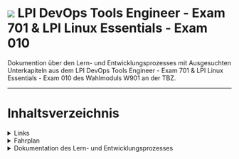 # ![](https://www.lpice.eu/fileadmin/_processed_/csm_LPIC-DevOpsToolsEngineer_43de3c4735.jpg) LPI DevOps Tools Engineer - Exam 701 & LPI Linux Essentials - Exam 010

Dokumention über den Lern- und Entwicklungsprozesses mit Ausgesuchten Unterkapiteln aus dem LPI DevOps Tools Engineer - Exam 701 & LPI Linux Essentials - Exam 010 des Wahlmoduls W901 an der TBZ.

***

# Inhaltsverzeichnis

<details>
<summary>Links</summary>
<br>

* [Exam 701: DevOps Tools Engineer](https://www.lpi.org/our-certifications/exam-701-objectives)
* [Linux Essentials Exam 010](https://www.lpi.org/our-certifications/exam-010-objectives)
* [GitHub - Exam 701: DevOps Tools Engineer](https://github.com/w901-fr19-mi/E701)
* [GitHub - E010 - Linux Essentials Exam 010](https://github.com/w901-fr19-mi/E010)
* [BSCW - W901 - Grundlagen Linux, UNIX Betriebsystem](https://bscw.tbz.ch/bscw/bscw.cgi/26211645)
* [Google Cloud Platform](https://console.cloud.google.com/)  
* [GitHub - Forked E701 Documentation](https://github.com/w901-fr19-mi/myE701)

<br>
</details>


<details>
<summary>Fahrplan</summary>
<br>

| Datum | behandelte Unterrichtsinhalte: | Gewichtung |
| -------- | ------ | -------- |
| 15.05.19 | 701.1 Modern Software Development | 6 |
| 22.05.19 | 701.2 Standard Components and Platforms for Software | 2 |
| 29.05.19 | Kubernetes Cluster installieren & konfigurieren | 14 | 
| 05.06.19 | 701.3 Source Code Management | 5 |
| 12.06.19 | 702.1 Container Usage | 7 |
| 19.06.19 | 702.2 Container Deployment and Orchestration | 5 |
| 26.06.19 | LB1 Theoretische Prüfung und Abschluss LB2 | - |
| 03.07.19 | Sommersporttage | - |
|          | Total Punkte | 39

<br>
</details>


<details>
<summary>Dokumentation des Lern- und Entwicklungsprozesses</summary>
<br>

<details>
<summary>Kubernetes Cluster installieren & konfigurieren</summary>
<br>

# Kubernetes Cluster

**Weight**: 14 

**Beschreibung**, Einrichten der Kubernetes Umgebung mit einem Master und zwei Worker Servern auf einem ESXi Host

**Tagesziele**, Laufende Kubernetes Umgebung mit einem Master und zwei Worker Servern.

**Vorgehen**, Informationen über Kubernetes und Kubernetes Cluster unter Linux bzw. Ubuntu suchen. Verschiedene Anleitungen studieren und schlussendlich das Kubernetes Cluster aufbauen.

**Beispiele und Arbeitsergebnisse**

## Step 1 - Kubeadm installation
Betroffene VMs<br>

    s801-k8sm-01 <- Master
    s802-kwrk-01 <- Worker 1
    s803-kwrk-02 <- Worker 2

### VM Setup
Zuerst müssen drei VMs erstellt und mit Ubuntu Server 18.04.02 LTS konfiguriert bzw. installiert werden.<br>
Nachdem die VMs erstellt, geupdatet und mit den richtigen Hostnames & IP-Adressen konfiguriert wurde, muss noch das Hostsfile angepasst werden.<br>

    sudo nano /etc/hosts

Folgende konfiguration muss bei allen drei Servern ins Hostfile geschrieben werden.

    10.10.5.100 s801-k8sm-01
    10.10.5.110 s802-kwrk-01
    10.10.5.111 s803-kwrk-02

Schlussendlich muss bzw. kann man die Konfiguration auf allen drei Server mit folgenden Befehlen überprüfen.

    ping -c 3 s801-k8sm-01
    ping -c 3 s802-kwrk-01
    ping -c 3 s803-kwrk-02

Alle drei VMs sollten nun die Hostnamen zur IP-Adresse auflösen können. 

### Docker installation

Mit folgendem Befehl Docker auf den drei VMs installieren. Diese Docker Version ist die bereits compilierte vom Ubuntu Repository<br>

    sudo apt install docker.io -y

Danach muss man noch den Docker Service aktivieren und einstellen, dass er bei jedem Systemstart mit startet.<br>

    sudo systemctl start docker
    sudo systemctl enable docker

### SWAP deaktivieren

SWAP Partition finden und temporär deaktivieren.<br>

    sudo swapon -s
    sudo swapoff -a

SWAP permanent deaktivieren.<br>

    sudo nano /etc/fstab

Sobald die Konfigurationdatei offen ist, die zuvor gefundenen SWAP Partition mit einem # auskommentieren, die Konfigurationdatei wieder abspeichern und die VM neustarten.

    sudo init 6

### Kubeadm packete installieren

Dependencies installieren<br>

    sudo apt install -y apt-transport-https

Kubernetes Key hinzufügen<br>

    curl -s https://packages.cloud.google.com/apt/doc/apt-key.gpg | sudo apt-key add -

Kubernetes Repository hinzufügen.<br>

    cd /etc/apt/
    sudo nano sources.list.d/kubernetes.list

Kuberentes Repository in die zuvor erstellte Liste einfügen.<br>

    deb http://apt.kubernetes.io/ kubernetes-xenial main

Repositories Updaten und "kubeadm", "kubelet" und "kubectl" installieren.<br>

    sudo apt update
    sudo apt install -y kubeadm kubelet kubectl

## Step 2 - Kubernetes Cluster initialisieren
Betroffene VMs:<br>

    s801-k8sm-01 <- Master
### Cluster initialisieren

    sudo kubeadm init --pod-network-cidr=10.13.37.0/24 --apiserver-advertise-address=10.10.5.100 --kubernetes-version "1.14.2"

Den kubeadm join Command kopieren, dieser wird später benötigt um die Worker ins Cluster ein zu binden.<br>

#### Note

| Parameter          | Description      |
| -------------- | -------------- |
| --apiserver-advertise-address     | Determines which IP address Kubernetes should advertise its API server on. |
| --pod-network-cidr        | Specify the range of IP addresses for the pod network. We're using the 'flannel' virtual network. If you want to use another pod network such as weave-net or calico, change the range IP address.         |

### Create .kube Configuration

    mkdir -p $HOME/.kube
    sudo cp -i /etc/kubernetes/admin.conf $HOME/.kube/config
    sudo chown $(id -u):$(id -g) $HOME/.kube/config

### Deploy flannel network

    kubectl apply -f https://raw.githubusercontent.com/coreos/flannel/master/Documentation/kube-flannel.yml

### Check kubernetes node & pads

    kubectl get nodes
    kubectl get pods --all-namespaces

## Step 3 - Adding Worker Nodes to the Kubernetes Cluster
Betroffene VMs<br>

    s802-kwrk-01 <- Worker 1
    s803-kwrk-02 <- Worker 2

### Join Worker 1 & 2

    kubeadm join 10.10.5.100:6443 --token p63z79.ihri5v5hdskjbhdj --discovery-token-ca-cert-hash sha256:11d78c9595bdbe95995517d96ce17b93adc1681e2086483a760a9d99f16f2edd

### Test
Betroffene VMs<br>

    s801-k8sm-01 <- Master

#### Testen ob die Worker erfolgreich gejoint wurden

    kubectl get nodes

# Kubernetes Dashboard UI
**Installieren des Kubernetes Dashboard UIs um die Container via Web-Interface zu verwalten.**
Betroffene VMs<br>

    s801-k8sm-01 <- Master

## Dashboard UI installation

    kubectl apply -f https://raw.githubusercontent.com/kubernetes/dashboard/master/aio/deploay/recommended/kubernetes-dashboard.yaml

## Activate Dashboard UI

    kubectl proxy

## Access Dashboard UI

    http://localhost:8001/api/v1/namespaces/kube-system/services/https:kubernetes-dashboard:/proxy/

### Note

The UI can only be accessed from the machine where the command is executed. See kubectl proxy --help for more options.

**Fazit und Aussicht**, Die erstellung des Kubernetes Clusters gab mir ein besseres Verständnis darüber wie die Infrastruktur hinter einem Cluster funktioniert, wie die einzelnen Server bzw. Master und Worker kommunizieren und wie das ganze aufgesetzt/erstellt werden kann.

</details>

<details>
<summary>LPI DevOps Tools Engineer - Exam 701</summary>
<br>

<details>
<summary>Kapitel: 701.1 Modern Software Development</summary>
<br>

# Kapitel: 701.1 Modern Software Development (Status: Abgeschlossen)

**Weight**: 6 + 4 Bonsupunkte für die Erstellung eines Microservices inkl Unit-Tests.

**Beschreibung**, Gegenüberstellung wie ein Microservice ... handhabt:
* Data persistence
* Sessions
* Status information
* Transactions
* Concurrency
* Security
* Performance
* Availablility
* Scaling
* Load balancing
* Messaging
* Monitoring
* APIs

**Tagesziele**, Aufstellung der oben genannten Stichworte. 

**Vorgehen**, Informationen über die oben gennanten Stichworte sammeln, den bezug zu Microservices herausfinden und schlussendlich in einer Aufstellung beschreiben.

**Beispiele und Arbeitsergebnisse**

## Data persistence
### Database Per Service
In diesem Muster verwaltet jeder Mikrodienst seine eigenen Daten. Dies impliziert, dass kein anderer Mikrodienst direkt auf diese Daten zugreifen kann. Die Kommunikation oder der Datenaustausch kann nur über eine Reihe gut definierter APIs erfolgen.

### Shared Database
Eine gemeinsam genutzte Datenbank kann eine sinnvolle Option sein, wenn die Herausforderungen im Zusammenhang mit Database Per Service für Ihr Team zu schwierig werden.
Dieser Ansatz versucht, die gleichen Probleme zu lösen. Dies geschieht jedoch durch einen wesentlich nachgiebigeren Ansatz, indem eine gemeinsam genutzte Datenbank verwendet wird, auf die mehrere Mikrodienste zugreifen.
Meistens ist dies ein sichereres Muster für Entwickler, da sie in der Lage sind,auf bestehende Weise zu arbeiten. Bekannte ACID-Transaktionen werden verwendet,um die Konsistenz zu gewährleisten.
Durch diesen Ansatz werden jedoch die meisten Vorteile von Microservices zunichte gemacht. Teamübergreifende Entwickler müssen die Schemaänderungen an Tabellen koordinieren. Es kann auch zu Laufzeitkonflikten kommen, wenn mehrere Dienste versuchen, auf dieselben Datenbankressourcen zuzugreifen.
Insgesamt kann dieser Ansatz langfristig mehr schaden als nützen.

### Saga Pattern
Das Saga-Muster ist die Lösung für die Implementierung von Geschäftstransaktionen, die sich über mehrere Microservices erstrecken.
Eine  Saga  ist im Grunde eine Folge lokaler Transaktionen. Für jede innerhalb einer Saga durchgeführte Transaktion veröffentlicht der Dienst, der die Transaktion durchführt, ein Ereignis. Die nachfolgende Transaktion wird basierend auf der Ausgabe der vorherigen Transaktion ausgelöst. Und wenn eine der Transaktionen in dieser Kette fehlschlägt, führt die Saga eine Reihe von Ausgleichstransaktionen aus, um die Auswirkungen aller vorherigen Transaktionen rückgängig zu machen.

### API Composition
Dieses Muster ist eine direkte Lösung für das Problem der Implementierung komplexer Abfragen in einer Microservices-Architektur.
In diesem Muster ruft ein API Composer andere Microservices in der erforderlichen Reihenfolge auf. Nach dem Abrufen der Ergebnisse werden die Daten im Arbeitsspeicher verknüpft, bevor sie dem Verbraucher zur Verfügung gestellt werden.
Wie offensichtlich ist der Nachteil dieses Musters die Verwendung ineffizienter speicherinterner Verknüpfungen für potenziell große Datasets.

### CQRS - Command Query Responsibility Segragation
CQRS (Command Query Responsibility Segregation) ist ein Versuch, die Probleme mit dem API Composition Pattern zu umgehen.
Eine Anwendung überwacht Domänenereignisse von anderen Microservices und aktualisiert die Ansicht oder die Abfragedatenbank. Sie können komplexe Aggregationsabfragen aus dieser Datenbank bedienen. Sie können die Leistung optimieren und die Abfrage-Microservices entsprechend skalieren.
Der Nachteil dabei ist eine zunehmende Komplexität. Plötzlich sollte Ihr Microservice Ereignisse verarbeiten. Dies kann zu Latenzproblemen führen, bei denen die Ansichtsdatenbank möglicherweise konsistent ist und nicht immer konsistent. Es kann auch die Codeduplizierung erhöhen.

### Event Sourcing
Die Ereignisbeschaffung versucht hauptsächlich, das Problem der atomaren Aktualisierung der Datenbank und der Veröffentlichung eines Ereignisses zu lösen.
Bei der Ereignisbeschaffung speichern Sie den Status der Entität oder des Aggregats als Folge von Statusänderungsereignissen. Ein neues Ereignis wird jedes Mal erstellt, wenn ein Update oder eine Einfügung vorliegt. Der Ereignisspeicher wird zum Speichern der Ereignisse verwendet.


## Sessions
### Sticky sessions
Dadurch wird sichergestellt, dass alle Anforderungen eines bestimmten Benutzers an denselben Server gesendet werden, der die erste Anforderung für diesen Benutzer bearbeitet hat. Auf diese Weise wird sichergestellt, dass die Sitzungsdaten für einen bestimmten Benutzer immer korrekt sind. Diese Lösung hängt jedoch vom Load Balancer ab und kann nur das horizontal erweiterte Cluster-Szenario erfüllen. Wenn der Load Balancer jedoch aus irgendeinem Grund plötzlich gezwungen wird, Benutzer auf einen anderen Server zu verschieben, gehen alle Sitzungsdaten des Benutzers verloren.

### Session replication
Bedeutet, dass jede Instanz alle Sitzungsdaten speichert und über das Netzwerk synchronisiert. Das Synchronisieren von Sitzungsdaten verursacht einen Mehraufwand für die Netzwerkbandbreite. Solange sich die Sitzungsdaten ändern, müssen die Daten mit allen anderen Computern synchronisiert werden. Je mehr Instanzen, desto mehr Netzwerkbandbreite bringt die Synchronisation.

### Centralized session storage
Bedeutet, dass beim Zugriff eines Benutzers auf einen Mikrodienst Benutzerdaten aus dem gemeinsamen Sitzungsspeicher abgerufen werden können, um sicherzustellen, dass alle Mikrodienste dieselben Sitzungsdaten lesen können. In einigen Szenarien ist dieses Schema sehr gut und der Anmeldestatus des Benutzers ist undurchsichtig. Es ist auch eine hochverfügbare und skalierbare Lösung. Der Nachteil dieser Lösung ist jedoch, dass der gemeinsame Sitzungsspeicher einen bestimmten Schutzmechanismus erfordert und daher auf sichere Weise zugänglich sein muss.


## Status information / Monitoring
### Application Metrics
Diese Metriken beziehen sich speziell auf Ihre Anwendung. Wenn Ihre Anwendung Benutzerregistrierungen akzeptiert, kann eine Standardmetrik sein, wie viele in der letzten Stunde erfolgreich abgeschlossen wurden. Ein Steuervorbereitungssystem kann kontextspezifische Ereignisse wie die Formularvalidierung aufzeichnen. Diese Daten auf oberster Ebene sind für Entwicklungsteams und die Organisation hilfreich, um das Funktionsverhalten des Systems zu verstehen. Wenn die Validierung von Formularen mit maximalem Volumen in der Regel 1.000 Mal pro Stunde erfolgt und dieser Durchsatz in den letzten zwei Stunden plötzlich auf 500 sinkt, kann diese Anomalie ein Hinweis auf ein Problem sein.

### Platform Metircs
Diese Metriken geben Aufschluss über die Hauptmerkmale Ihrer Infrastruktur. Beispiele beinhalten:
Die durchschnittliche Gesamtausführungszeit für jede der zehn am häufigsten ausgeführten Datenbankabfragen.
Die durchschnittliche Ausführungszeit der schnellsten 10 Prozent;
Die durchschnittliche Ausführungszeit der langsamsten 10 Prozent.
Die Anzahl der Anfragen pro Minute, die ein Dienst erhält.
Die durchschnittliche Antwortzeit für jeden Service-Endpunkt.
Das Erfolgs / Fehler-Verhältnis für jeden Dienst.
Zusammen bieten diese Metriken ein Dashboard, mit dem die Leistung und das Verhalten von Systemen auf niedriger Ebene erfasst werden können. Im Idealfall werden Sie durch diese Metriken auf Leistungseinbußen aufmerksam gemacht, die sich wahrscheinlich auf den Gesamtdurchsatz auswirken oder zu einem systemweiten Ausfall führen. Es ist wichtig, Low-Level-Daten auf diese Weise zu verwenden, um größere Fehler vorherzusagen und zu verhindern, bevor sie auftreten.
Die Raygun APM-Plattform bietet ein Dashboard, mit dem diese und andere Arten von Metriken in Bezug auf die Gesamtsystemleistung visualisiert werden können.

### System Events
Äußere Kräfte wirken ständig auf Systeme. Am häufigsten und möglicherweise am störendsten sind neue Bereitstellungen. Das Betriebspersonal weiß, dass eine starke Korrelation zwischen neuen Code-Bereitstellungen und Systemfehlern besteht. Angesichts dieser Realität ist es sinnvoll, ein Protokoll dieser Bereitstellungen in die Zeitreihendaten aufzunehmen, die von den Anwendungen zusammen mit den übrigen Metriken aufgezeichnet werden. Skalierungsereignisse, Konfigurationsaktualisierungen und andere betriebliche Änderungen sind ebenfalls relevant und sollten aufgezeichnet werden. Das Aufzeichnen dieser Ereignisse ermöglicht es auch, sie mit dem Systemverhalten zu korrelieren.

### Überwachungs-Tools
**Raygun APM** : Die APM-Plattform von Raygun ist ein weiteres Beispiel für ein komplettes System, das sowohl Instrumentierungs- als auch Erfassungsprozesse sowie ein Dashboard zur Visualisierung von Messdaten bietet. Raygun APM unterstützt .NET. Java- und Ruby-Unterstützung sind in Entwicklung.<br>

**Zipkin** : Zipkin ist ein Open-Source-Verfolgungssystem, das speziell für die Verfolgung von Anrufen zwischen Mikrodiensten entwickelt wurde. Es ist besonders nützlich für die Analyse von Latenzproblemen. Zipkin enthält sowohl Instrumentenbibliotheken als auch die Collector-Prozesse, die Ablaufverfolgungsdaten erfassen und speichern.<br>

**Apache Kafka** : Kafka ist ein Streams-Verarbeitungssystem. Es verwendet eine Publish / Subscribe-Methode zum Lesen und Schreiben von Daten in einen logischen Stream, dessen Konzept einem Messaging-System wie RabbitMQ ähnelt. Kafka kann mit anderen Tools wie Zipkin kombiniert werden, um eine robuste Lösung für die Übertragung und Speicherung von Messdaten bereitzustellen.<br>

**Grafana** : Die mit all diesen Tools gesammelten Daten sind nur dann sehr nützlich, wenn sie interpretiert und analysiert werden können. Zu diesem Zweck ist Grafana ein webbasiertes Visualisierungstool, mit dem visuelle Dashboards erstellt werden.<br>

**Prometheus** : Prometheus ist eine Open-Source-Überwachungslösung, die ursprünglich von SoundCloud entwickelt wurde. Es wird häufig zum Speichern und Abfragen von „Zeitreihendaten“ verwendet. Hierbei handelt es sich um Daten, die Aktionen im Zeitverlauf beschreiben. Prometheus wird häufig mit anderen Tools, insbesondere Grafana, kombiniert, um die Zeitreihendaten zu visualisieren und Dashboards bereitzustellen.


## Transactions
Ohne Transaktionen können keine Echtzeitanwendung verwendet werden kann. Bei der Transaktion kann es sich um Geldtransfer, E-Mail-Versand, Auftragserteilung,Rechnungszahlung usw. handeln. Vereinfacht ausgedrückt, handelt es sich bei einer Transaktion um eine Arbeitseinheit, die in jeder Geschäftsanwendung ausgeführt wird, in der Daten in einem bestimmten Zustand erhalten bleiben, jedoch um jede Einheit von Die Arbeit sollte vollständig festgeschrieben oder rückgängig gemacht werden, um die Datenintegrität sicherzustellen.

### Monolithic vs. Microservices
Monolithische Anwendungen bleiben beim Umgang mit Transaktionen in erster Linie bei den ACID-Eigenschaften. Der größte Vorteil für die monolithische Anwendung im Transaktionsmanagement ist ein einziger und gemeinsamer Datenbankserver. Transaktionen können auf Datenbankebene initiiert und basierend auf dem Endergebnis der Transaktion festgeschrieben oder rückgängig gemacht werden. Diese Art des Initiierens einer Transaktion, Durchführen von Vorgängen und Beibehalten oder Nichtbeibehalten von Daten ist viel einfacher zu entwickeln. Dieser Vorteil wird jedoch zu einer ernsthaften Herausforderung bei der Ausführung von Großserienanwendungen. Eine einfache Sperre einer kritischen Tabelle kann zu katastrophalen Ergebnissen führen, z. B. zur Nichtverfügbarkeit der gesamten Anwendung.
In den Richtlinien von Microservices wird dringend empfohlen, das Single Repository Principle (SRP) zu verwenden. Dies bedeutet, dass jeder Mikrodienst seine eigene Datenbank verwaltet und kein anderer Dienst direkt auf die Datenbank des anderen Dienstes zugreifen sollte. Es gibt keine direkte und einfache Möglichkeit, ACID-Prinzipien über mehrere Datenbanken hinweg zu verwalten. Auf diese Weise liegt die eigentliche Herausforderung für das Transaktionsmanagement in Microservices.


## Concurrency
In Microservices kann eine logisch atomare Operation häufig mehrere Microservices umfassen. Sogar ein monolithisches System kann mehrere Datenbanken oder Messaging-Lösungen verwenden. Bei mehreren unabhängigen Datenspeicherungslösungen besteht das Risiko inkonsistenter Daten, wenn einer der verteilten Prozessteilnehmer ausfällt, z. B. wenn ein Kunde belastet wird, ohne eine Bestellung aufzugeben, oder der Kunde nicht benachrichtigt wird, dass die Bestellung erfolgreich war.<br>

Solange wir mehrere Speicherorte für die Daten haben (die sich nicht in einer einzigen Datenbank befinden), wird die Konsistenz nicht automatisch gelöst, und die Ingenieure müssen sich beim Entwerfen des Systems um die Konsistenz kümmern. Momentan gibt es meiner Meinung nach in der Branche noch keine allgemein bekannte Lösung für die atomare Aktualisierung von Daten in mehreren verschiedenen Datenquellen - und wir sollten wahrscheinlich nicht abwarten, bis eine verfügbar ist.

Ein Versuch, dieses Problem auf automatisierte und problemlose Weise zu lösen, ist das XA-Protokoll, das das Zwei-Phasen-Festschreibungsmuster (2PC) implementiert . In modernen High-Scale-Anwendungen (insbesondere in einer Cloud-Umgebung) scheint 2PC jedoch nicht so gut zu funktionieren. Um die Nachteile von 2PC zu beseitigen, müssen wir ACID gegen BASE eintauschen und uns je nach Anforderung auf unterschiedliche Weise um die Konsistenz kümmern.<br>

**Saga-Muster**
Die bekannteste Methode zur Behandlung von Konsistenzproblemen bei mehreren Mikrodiensten ist das Saga-Muster. Sie können Sagas als verteilte Koordination mehrerer Transaktionen auf Anwendungsebene behandeln. Je nach Anwendungsfall und Anforderungen optimieren Sie Ihre eigene Saga-Implementierung. Im Gegensatz dazu versucht das XA-Protokoll, alle Szenarien abzudecken. Das Saga-Muster ist auch nicht neu. Es war in der Vergangenheit bekannt und wurde in ESB- und SOA-Architekturen verwendet. Schließlich gelang der Übergang in die Welt der Mikrodienstleistungen. Jeder atomare Geschäftsvorgang, der mehrere Services umfasst, kann aus mehreren Transaktionen auf technischer Ebene bestehen. Die Schlüsselidee des Saga-Musters besteht darin, eine der einzelnen Transaktionen rückgängig machen zu können. Wie wir wissen, ist ein Rollback für bereits festgeschriebene Einzeltransaktionen nicht möglich. Dies wird jedoch durch Aufrufen einer Kompensationsaktion erreicht - durch Einführen einer "Abbrechen" -Operation.


## Security
### OAuth für die Benutzeridentitäts und Zugriffskontrolle
Die überwiegende Mehrheit der Anwendungen muss ein gewisses Maß an Zugriffskontrolle und Berechtigungsverwaltung durchführen . Was Sie hier vermeiden möchten, ist das Rad neu zu erfinden. OAuth / OAuth2 ist hinsichtlich der Benutzerautorisierung praktisch der Industriestandard. Obwohl das Erstellen eines eigenen benutzerdefinierten Autorisierungsprotokolls eine Option ist, wird es von vielen Anbietern nicht empfohlen, es sei denn, Sie haben starke und sehr spezifische Gründe dafür.
Während OAuth2  nicht perfekt ist , ist es ein weit verbreiteter Standard. Der Vorteil der Verwendung besteht darin, dass Sie sich auf Bibliotheken und Plattformen verlassen können, die Ihre Entwicklungsphase erheblich beschleunigen. Aus dem gleichen Grund haben bereits einige der größten Unternehmen und intelligentesten Ingenieure verschiedene Lösungen zur Verbesserung des Sicherheitsniveaus Ihres OAuth-basierten Autorisierungsdienstes entwickelt.

### "Defence in depth" um Dienste zu priorisieren
Es ist ein großer Fehler, wenn Sie davon ausgehen, dass eine Firewall in Ihrem Netzwerk zum Schutz Ihrer Software ausreicht. "Defence in depth" ist definiert als "ein Informationssicherungskonzept, bei dem mehrere Ebenen von Sicherheitskontrollen (Verteidigung) in einem Informationstechnologiesystem angeordnet sind."

Im Klartext müssen Sie lediglich die vertraulichsten Dienste identifizieren und ihnen eine Reihe von verschiedenen Sicherheitsebenen zuweisen, damit ein potenzieller Angreifer, der eine Ihrer Sicherheitsebenen ausnutzen kann, diese noch ermitteln muss Sie haben die Möglichkeit, alle anderen Abwehrmechanismen bei Ihren kritischen Services zu überwinden.

### Keine eigenen Krypto-Codes schreiben
Im Laufe der Jahre haben viele Menschen unglaublich viel Geld, Zeit und Ressourcen in den Bau von Bibliotheken investiert, die sich mit Ver- und Entschlüsselung befassen. Wenn Sie 10 intelligente und kompetente Sicherheitsleute anheuern, sie alle in einen Raum stellen und sie bitten würden, die bestmögliche Bibliothek für die Ver- und Entschlüsselung zu entwickeln, würden sie zweifellos so gut sein wie die besten Open-Source-Kryptobibliotheken, die es gibt sind schon da draußen.
Wenn es um Sicherheit geht, sollten Sie die meiste Zeit nicht versuchen, Ihre eigenen neuen Lösungen und Algorithmen zu entwickeln, es sei denn, Sie haben starke und spezifische Gründe dafür und Sie haben Leute, die qualifiziert genug sind, um etwas zu schaffen, das beinahe so gut ist wie das Open-Source-Tools sind bereits verfügbar (Tools, die von der Community intensiv getestet wurden).
In den meisten Fällen sollten Sie  NaCl / libsodium  zur Verschlüsselung verwenden. Es gibt es schon seit mehreren Jahren und es ist schnell, einfach zu bedienen und sicher. Die ursprüngliche Implementierung von NaCl ist in C geschrieben , unterstützt aber auch C ++ und Python . Und dank der libsodium-Fork sind verschiedene Adapter für andere Sprachen wie PHP , Javascript und Go  verfügbar.

### Automatische Sicherheitsupdates
Wenn Sie möchten, dass Ihre Microservices-Architektur gleichzeitig sicher und skalierbar ist, ist es eine gute Idee, in der frühen Entwicklungsphase einen Weg zu finden, um alle Ihre Software-Updates zu automatisieren oder zumindest unter Kontrolle zu halten.
Eine hohe Testabdeckung ist hier wichtiger denn je. Jedes Mal, wenn ein Teil Ihres Systems aktualisiert wird, möchten Sie sicherstellen, dass Sie Probleme früh genug und so detailliert wie möglich erkennen.
Stellen Sie sicher, dass Ihre Plattform größtenteils " atomar" ist. Das bedeutet, dass alles in Container eingeschlossen werden sollte,  sodass das Testen Ihrer Anwendung mit einer aktualisierten Bibliothek oder Sprachversion nur eine Frage des Umschließens eines anderen Containers ist. Sollte der Vorgang fehlschlagen, ist das Umkehren ziemlich einfach und kann vor allem automatisiert werden.

### Überwachung
Sie können es sich nicht leisten, ein verteiltes System ohne eine solide, fortschrittliche und zuverlässige Überwachungsplattform zu betreiben. Es gibt verschiedene Lösungen, aber die speziell für Microservices entwickelte Lösung, die es bisher gab, ist Prometheus.
Prometheus wurde ursprünglich von Ingenieuren bei SoundCloud entwickelt und ist eine Open-Source-Überwachungsplattform und Teil der Cloud Native Computing Foundation . Es wird von einigen der größten Akteure der Branche wie SoundCloud selbst, CoreOS und Digital Ocean unterstützt und übernommen.
Andere Überwachungslösungen umfassen InfluxDB , statsd und mehrere bekannte kommerzielle Plattformen.

### Sicherheitsscanner
Innerhalb Ihrer automatisierten Testsuite ist es sinnvoll, regelmäßige Schwachstellen- und Sicherheitsüberprüfungen für Ihre Container durchzuführen. Der Hauptdarsteller von Open Source in diesem Bereich scheint Clair von CoreOS zu sein. Docker Security Scanning und Twistlock sind einige kommerzielle Optionen.
Beachten Sie außerdem, dass das Container-Image selbst möglicherweise nur dann als vertrauenswürdig eingestuft wird, wenn seine Signatur überprüft wurde. rkt tut dies standardmäßig, während Docker vor einiger Zeit eine ähnliche Funktion einführte, nachdem mehrere Sicherheitslücken gefunden wurden.


## Performance
Effizienz ist von größter Bedeutung in der realen, groß angelegten Architektur verteilter Systeme, und Mikroservice-Ökosysteme bilden keine Ausnahme von dieser Regel. Es ist einfach, die Effizienz eines einzelnen Systems (wie bei einer monolithischen Anwendung) zu quantifizieren, aber die Bewertung der Effizienz und die Erzielung einer höheren Effizienz in einem großen Ökosystem von Mikrodiensten, in dem Aufgaben zwischen Hunderten (wenn nicht Tausenden) von kleinen Diensten aufgeteilt werden, ist unglaublich schwer. Es ist auch durch die Gesetze der Computerarchitektur und verteilter Systeme begrenzt, die die Effizienz großer, komplexer verteilter Systeme einschränken: Je verteilter Ihr System ist und je mehr Mikrodienste Sie in diesem System einsetzen, desto geringer ist die Wahrscheinlichkeit Unterschied wird die Effizienz eines Microservices auf dem gesamten System haben. Die Vereinheitlichung von Grundsätzen zur Steigerung der Gesamteffizienz wird zur Notwendigkeit.


## Availability
Ein Mikroservice muss ausfallsicher sein und häufig auf einem anderen Computer neu gestartet werden können, um die Verfügbarkeit zu gewährleisten. Diese Ausfallsicherheit hängt auch von dem Status ab, der für den Mikrodienst gespeichert wurde, von dem der Mikrodienst diesen Status wiederherstellen kann, und davon, ob der Mikrodienst erfolgreich neu gestartet werden kann. Mit anderen Worten, es muss eine Ausfallsicherheit in der Rechenkapazität (der Prozess kann jederzeit neu gestartet werden) sowie eine Ausfallsicherheit im Zustand oder in den Daten (kein Datenverlust, und die Daten bleiben konsistent) bestehen.Die Probleme der Ausfallsicherheit verschärfen sich in anderen Szenarien, z. B. wenn während eines Anwendungsupgrades Fehler auftreten. Der mit dem Bereitstellungssystem zusammenarbeitende Microservice muss bestimmen, ob weiterhin auf die neuere Version oder auf eine frühere Version zurückgegriffen werden kann, um einen konsistenten Status beizubehalten. Fragen, wie zum Beispiel, ob genügend Maschinen verfügbar sind, um weiter voranzukommen, und wie frühere Versionen des Microservices wiederhergestellt werden können, müssen berücksichtigt werden. Dazu muss der Mikrodienst Integritätsinformationen senden, damit die gesamte Anwendung und der Orchestrator diese Entscheidungen treffen können.


## Scaling
Der Skalierbarkeitswürfel beschreibt die Skalierbarkeit anhand eines Würfelmodells. Der "Skalierungswürfel" besteht aus einer X-Achse, einer Y-Achse und einer Z-Achse. Die traditionelle Methode zur Skalierung durch Ausführen mehrerer Kopien einer Anwendung, die auf mehrere Server verteilt ist, ist die X-Achse.<br>

Der allgemeine Ansatz von Microservices verläuft entlang der Y-Achse. Die Skalierung auf der Y-Achse unterteilt die Anwendung in ihre Komponenten und Dienste. Der Softwarearchitekt Chris Richardson erklärte diese Methode in einem Blogbeitrag: "Jeder Dienst ist für eine oder mehrere eng verwandte Funktionen verantwortlich. Es gibt verschiedene Möglichkeiten, die Anwendung in Dienste zu zerlegen. Ein Ansatz besteht darin, verbbasierte Zerlegung und Definition zu verwenden Services, die einen einzelnen Anwendungsfall implementieren, z. B. Checkout. Die andere Option besteht darin, die Anwendung nach Nomen zu zerlegen und Services zu erstellen, die für alle Vorgänge in Bezug auf eine bestimmte Entität verantwortlich sind, z -basierte Zersetzung."<br>

Das verlässt die Z-Achse. Die X-Achse ist eine traditionelle Skalierung des Lastausgleichs und die Y-Achse umfasst Microservices. Die Z-Achse verfolgt einen ähnlichen Ansatz wie die X-Achse: Sie führt identische Codekopien auf mehreren Servern aus. Was die Z-Achsen-Skalierung einzigartig macht, ist, dass sie auch eine Seite von der Y-Achse ausleiht, sodass jeder Server nur für eine Teilmenge der Anwendung und nicht für die gesamte Anwendung verantwortlich ist.<br>


## Load Balancing
### Server Side Load Blancing
In der Java EE-Architektur stellen wir unsere War- / Ear-Dateien auf mehreren Anwendungsservern bereit, erstellen dann einen Serverpool und stellen einen Load Balancer (Netscaler) davor, der eine öffentliche IP hat. Der Client stellt eine Anfrage unter Verwendung dieser öffentlichen IP, und Netscaler entscheidet, auf welchem ​​internen Anwendungsserver die Anfrage per Round-Robin- oder Sticky-Session-Algorithmus weitergeleitet wird. Wir nennen es Server Side Load Balancing.<br>

**Problem:**  Wenn ein oder mehrere Server nicht mehr reagieren, müssen Sie diese Server manuell aus dem Load Balancer entfernen, indem Sie die IP-Tabelle des Load Balancers aktualisieren.
Ein weiteres Problem besteht darin, dass wir eine Failover-Richtlinie implementieren müssen, um dem Client ein nahtloses Erlebnis zu bieten.
Microservices verwenden jedoch keinen serverseitigen Lastenausgleich. Sie verwenden clientseitigen Lastenausgleich.

### Client Side Load Balancing
Beim clientseitigen Lastausgleich wird ein Algorithmus wie Round-Robin oder zonenspezifisch beibehalten. über die es Instanzen von aufrufenden Diensten aufrufen kann. Der Vorteil ist, dass sich die Serviceregistrierung immer selbst aktualisiert. Wenn eine Instanz ausfällt, wird sie aus der Registrierung entfernt. Wenn der clientseitige Load Balancer mit dem Eureka-Server kommuniziert, aktualisiert er sich immer selbst, sodass im Gegensatz zum serverseitigen Load Balancing keine manuellen Eingriffe zum Entfernen einer Instanz erforderlich sind.
Ein weiterer Vorteil ist, dass Sie den Load-Balancing-Algorithmus programmgesteuert steuern können, da sich der Load-Balancer auf der Clientseite befindet. Ribbon bietet diese Möglichkeit, daher werden wir Ribbon für den clientseitigen Lastenausgleich verwenden.


## Messaging
Beim Übergang von einer monolithischen Anwendungsstruktur zu einer multi-unabhängigen Struktur stellen Sie sofort fest, dass das Aufrufen anderer Komponenten nicht auf ein System mit nur einem Prozess ausgerichtet ist. Innerhalb eines Single-Process-Systems rufen Sie normalerweise Komponenten mit verschiedenen Sprachmethoden oder über Dependency Injection auf, wie wir es bei Angular sehen. Da eine microservices-basierte Anwendung auf einer Vielzahl von Servern, Hosts und Prozessen ausgeführt werden kann, ist die Kommunikation auf HTTP (Hyper Text Transfer Protocol), TCP (Transmission Control Protocol) und AMQP (Advanced Message Queuing Protocol) ausgerichtet. Alle diese Protokolle sind für die IPC- oder Interprozesskommunikation konzipiert, da sie gemeinsam genutzte Daten verwalten. <br>

* Synchronous protocol
* Asynchronous protocol
* Single receiver
* Multiple receivers

### Synchronous Protocol
Synchronous Protocol ist in Chat-Funktionen, HTTP, Instant Messaging und Live-Funktionen integriert ist. Es handelt sich um eine Datenübertragung, die in regelmäßigen Abständen stattfindet und in der Regel von der Taktung des Mikroprozessors abhängt, da zwischen Sender und Empfänger ein Taktsignal bestehen muss. Es ist so zu sagen ein Protokoll, dass eine Primär- / Replikatkonfiguration erfordert, da ein Gerät die Kontrolle über ein anderes Gerät hat, um die Synchronität sicherzustellen.

### Asynchronous Portocol
Das Gegenteil von synchronem, asynchronem Protokoll arbeitet außerhalb der Beschränkungen eines Taktsignals und tritt zu jeder Zeit und in unregelmäßigen Intervallen auf. Wie oben erwähnt, ist das synchrone Protokoll mikroprozessorabhängig, was bedeutet, dass diese Protokolle häufig für die in einem Computer ablaufenden Prozesse verwendet werden. Bei asynchronen Prozessen sind sie aufgrund der fehlenden Abhängigkeit für Cloud-Umgebungen und Betriebssysteme weit verbreitet. Nach dem Senden von Informationen muss nicht auf eine Antwort des Empfängers gewartet werden.

### Single Receiver
Im Namen implizit bedeutet eine einzelne Empfängereinrichtung, dass jede Anforderung von einem Empfänger verarbeitet werden muss. Bei der Datenübertragung müssen Anforderungen daher gestaffelt sein, um empfangen zu werden, da sie nicht gleichzeitig empfangen werden können.

### Multiple Receivers
Mehrere Empfänger können mehrere Anforderungen verarbeiten, da jede Anforderung von null bis zu mehreren Empfängern verarbeitet werden kann. Beispielsweise werden in der Regel mehrere Empfänger in einem Saga-Muster verwendet, da es asynchron sein und gleichzeitig die Datenkonsistenz fördern muss.


## Monitoring
Anwendungen, die unter Verwendung der Mikroservice-Architektur entwickelt wurden, müssen aus denselben Gründen überwacht werden wie alle anderen Arten von verteilten Systemen: Das heißt, alle Systeme fallen schließlich aus.

* Überwachung von Containern und deren Inhalt
* Warungen zur Servicleistung, nicht zur Containerleistung
* Überwachung von Diensten welche felxibel und standortübergreifend sind
* Überwachung der APIs
* Überwachung über APIs

## APIs
API steht für Application Programming Interface, wobei das Schlüsselwort interface ist . APIs sind sozusagen die Türen , durch die Entwickler mit einer Anwendung interagieren können.
APIs gibt es seit den Anfängen des Computerbetriebs , die es Computern ermöglichen, Wiederholungsfunktionen aufzurufen, um das Aufblähen von Anwendungen zu verringern. Bei der Erörterung von APIs in der heutigen digitalen Wirtschaft geht es jedoch in der Regel um Web-APIs , die die B2B-Kommunikation erleichtern.
Allgemein gesagt, ermöglichen APIs Entwicklern, intern und extern eines von zwei Dingen auszuführen: Zugriff auf die Daten einer Anwendung oder Verwendung der Funktionen einer Anwendung . Letztendlich sind auf diese Weise die Elektronik, Anwendungen und Webseiten der Welt miteinander verbunden, um miteinander zu kommunizieren und zusammenzuarbeiten.

### Unterschiede zwischen APIs und Microservices¨
Microservice sind eine Architektur für Web - Anwendungen, bei denen die Funktionalität bis aufgeteilt in kleinem Web - Service.<br>

wohingegen<br>

APIs sind die Frameworks, über die Entwickler mit einer Webanwendung interagieren können.<br>
Der Reiz der APIs ist zweifach für die meisten Unternehmen, da APIs oft das Medium der Kommunikation zwischen Microservices sind, sondern auch , weil sie auch verwendet werden , kann eine Anwendung die Daten und Funktionalität an Dritte zu entlarven, was den Weg für leistungsstarke Integrationen.


**Fazit und Aussicht**, Die Durcharbeitung von 701.1 Modern Software Development gab mir ein besseres Verständnis darüber wie ein Microservices verschiedene Aufgaben handhabt und verwendet.

***
</details>

<details>
<summary>Kapitel: 701.2 Standard Components and Platforms for Software</summary>
<br>

# Kapitel: 701.2 Standard Components and Platforms for Software (Status: In Arbeit)

**Weight**: 2 + 6 Bonuspunkte für die Kombination des Microservices, aus Topic 701.1, mit einer NoSQL Datenbank.

**Beschreibung** Aufstellung von Features und Konzepten von:
* Object storage
* Relational and NoSQL databases
* Message brokers and message queues
* Big data services
* Application runtimes / PaaS
* Content delivery networks

**Tagesziele**, Aufstellung der oben genannten Features und Konzepten.

**Vorgehen**, Informationen über die oben gennanten Features und Konzepte sammeln und in einer Aufstellung beschreiben.

**Beispiele und Arbeitsergebnisse**

TextTextText

**Fazit und Aussicht**, Die Durcharbeitung von 701.2 Standard Components and Platforms for Software gab mir ein besseres Verständnis darüber was für Features und Konzepte von einzelnen "Diensten" für Cloud Platformen verwendet werden.

***
</details>

<details>
<summary>Kapitel: 701.3 Source Code Management</summary>
<br>

# Kapitel: 701.3 Source Code Management (Status: In Arbeit)

**Weight**: 5

**Beschreibung** Aufstellung von Features und Eigenschaften von Git:
* Git conecpts and repository structure
* Manage files within a Git repostitory
* Manage branches and tags
* Work with remote repositories and branhes as well as submodules
* Merge files and branches
* Awareness of SVN and CVS, including concepts of centralized an distributed SCM solutions

**Tagesziele**, Aufstellung der oben genannten Features und Eingenschaften von Git.

**Vorgehen**, Informationen über die oben gennanten Features und Eigenschaften von Git sammeln und in einer Aufstellung beschreiben.

**Beispiele und Arbeitsergebnisse**

TextTextText

**Fazit und Aussicht**, Die Durcharbeitung von 701.3 Source Code Management gab mir ein besseres Verständnis darüber was für Features und Eigenschaften Git hat, wie Git diese verwendet und wie man sie selber anwenden.

***
</details>

<details>
<summary>Kapitel: 702.1 Container Usage</summary>
<br>

# Kapitel: 702.1 Container Usage (Status: In Arbeit)

**Weight**: 7 (nur wer das Modul M300 nicht besucht hat + 7 Bonuspunkte). Es wird ein Beschrieb Linux Technologien und Container erwartet.

**Beschreibung** Gegenüberstellung welche Linux Technologien für Container verwendet werden.

**Tagesziele**, Erstellung einer Tabelle Linux - Container. 

**Vorgehen**, Studieren Background Linux Namespaces vs. Container, UnionFS vs. Container Layer, Unix Prozesse (Jobs) vs. Docker run/start/stop

**Beispiele und Arbeitsergebnisse**

| Linux          | Container      | Beschreibung      |
| -------------- | -------------- | ----------------- |
| Namespaces     | laufender Container | beim Starten des Containers wird in eine andere Linux Namespace gewechselt |
| UnionFS        | Image Layer         | Container Verwenden UnionFileSysteme um .... |
| Unix Prozesse  | run/start/stop      | docker run/start/stop Befehle ähneln dem .... Subsystem |

**Fazit und Aussicht**, Die Durcharbeitung von 702.1 Container Management gab mir ein besseres Verständnis über die Funktionsweise von Containern.

***

</details>

<details>
<summary>Kapitel: 702.2 Container Deployment and Orchestration</summary>
<br>

# Kapitel: 702.2 Container Deployment and Orchestration (Status: In Arbeit)

**Weight**: 5

**Beschreibung** Aufstellung von Cluster Features und Eigenschaften für Docker/Kubernetes:
* Understand the architecture and application model Kubernetes
* Definition of Deployments
* Definition of Services
* Definition of ReplicaSets
* Definition of Pods
* docker-compose
* docker
* kubectl

**Tagesziele**, Aufstellung der oben genannten Features und Eingenschaften von Git.

**Vorgehen**, Informationen über die oben gennanten Features und Eigenschaften von Git sammeln und in einer Aufstellung beschreiben.

**Beispiele und Arbeitsergebnisse**

TextTextText

**Fazit und Aussicht**, Die Durcharbeitung von 701.3 Source Code Management gab mir ein besseres Verständnis darüber was für Features und Eigenschaften Git hat, wie Git diese verwendet und wie man sie selber anwenden.

***

</details>

</details>


<details>
<summary>LPI Linux Essentials - Exam 010</summary>
<br>



</details>

</details>